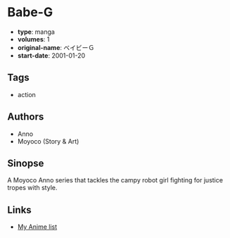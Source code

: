 # Babe-G

-   **type**: manga
-   **volumes**: 1
-   **original-name**: ベイビーＧ
-   **start-date**: 2001-01-20

## Tags

-   action

## Authors

-   Anno
-   Moyoco (Story & Art)

## Sinopse

A Moyoco Anno series that tackles the campy robot girl fighting for justice tropes with style.

## Links

-   [My Anime list](https://myanimelist.net/manga/26177/Babe-G)
